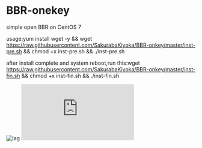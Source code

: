 # BBR-onekey
simple open BBR on CentOS 7

usage:yum install wget -y && wget https://raw.githubusercontent.com/SakurabaKiyoka/BBR-onkey/master/inst-pre.sh && chmod +x inst-pre.sh && ./inst-pre.sh

after install complete and system reboot,run this:wget https://raw.githubusercontent.com/SakurabaKiyoka/BBR-onkey/master/inst-fin.sh && chmod +x inst-fin.sh && ./inst-fin.sh

![lag](https://lowb.in/boom.png)
![imgtrack](https://stat.osgu.in/matomo.php?idsite=4&amp;rec=1)
